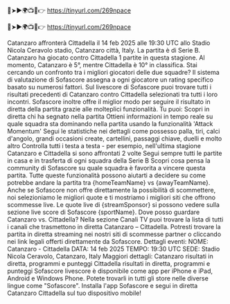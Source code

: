 🔴➤►🌍📺📱👉 https://tinyurl.com/269npace

🔴➤►🌍📺📱👉 https://tinyurl.com/269npace



Catanzaro affronterà Cittadella il 14 feb 2025 alle 19:30 UTC allo Stadio Nicola Ceravolo stadio, Catanzaro città, Italy. La partita è di Serie B.
Catanzaro ha giocato contro Cittadella 1 partite in questa stagione. Al momento, Catanzaro è 5°, mentre Cittadella è 10° in classifica. Stai cercando un confronto tra i migliori giocatori delle due squadre? Il sistema di valutazione di Sofascore assegna a ogni giocatore un rating specifico basato su numerosi fattori.
Sul livescore di Sofascore puoi trovare tutti i risultati precedenti di Catanzaro contro Cittadella selezionati tra tutti i loro incontri. Sofascore inoltre offre il miglior modo per seguire il risultato in diretta della partita grazie alle molteplici funzionalità. Tu puoi:
Scopri in diretta chi ha segnato nella partita
Ottieni informazioni in tempo reale su quale squadra sta dominando nella partita usando la funzionalità 'Attack Momentum'
Segui le statistiche nei dettagli come possesso palla, tiri, calci d'angolo, grandi occasioni create, cartellini, passaggi chiave, duelli e molto altro
Controlla tutti i testa a testa - per esempio, nell'ultima stagione Catanzaro e Cittadella si sono affrontati 2 volte
Segui sempre tutti le partite in casa e in trasferta di ogni squadra della Serie B
Scopri cosa pensa la community di Sofascore su quale squadra è favorita a vincere questa partita.
Tutte queste funzionalità possono aiutarti a decidere su come potrebbe andare la partita tra {homeTeamName} vs {awayTeamName}. Anche se Sofascore non offre direttamente la possibilità di scommettere, noi selezioniamo le migliori quote e ti mostriamo i migliori siti che offrono scommesse live. Le quote live di {streamSponsor} si possono vedere sulla sezione live score</sportlink> di Sofascore <sportlink>{sportName}.
Dove posso guardare Catanzaro vs. Cittadella? Nella sezione Canali TV puoi trovare la lista di tutti i canali che trasmettono in diretta Catanzaro – Cittadella. Potresti trovare la partita in diretta streaming nei nostri siti di scommesse partner o cliccando nei link legali offerti direttamente da Sofascore.
Dettagli eventi:
NOME: Catanzaro - Cittadella
DATA: 14 feb 2025
TEMPO: 19:30 UTC
SEDE: Stadio Nicola Ceravolo, Catanzaro, Italy
Maggiori dettagli:
Catanzaro risultati in diretta, programmi e punteggi
Cittadella risultati in diretta, programmi e punteggi
Sofascore livescore è disponibile come app per iPhone e iPad, Android e Windows Phone. Potete trovarli in tutti gli store nelle diverse lingue come "Sofascore". Installa l'app Sofascore e segui in diretta Catanzaro Cittadella sul tuo dispositivo mobile!
